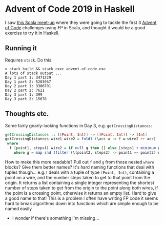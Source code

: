 # Advent of Code 2019 in Haskell

I saw [this Scala meet-up](http://www.lsug.co.uk/workshop/kata/scala/functional/typelevel/2020/03/06/workshop-coding-with-cats.html) where they were going to tackle the first 3 [Advent of Code](https://adventofcode.com/) challenges using FP in Scala, and thought it would be a good exercise to try it in Haskell.

## Running it

Requires `stack`. Do this:

```
> stack build && stack exec advent-of-code-exe
# lots of stack output ...
Day 1 part 1: 3471229
Day 1 part 2: 5203967
Day 2 part 1: 3306701
Day 2 part 2: 7621
Day 3 part 1: 399
Day 3 part 2: 15678
```

## Thoughts etc.

Some fairly gnarly-looking functions in Day 3, e.g. `getCrossingDistances`:

```haskell
getCrossingDistances :: [(Point, Int)] -> [(Point, Int)] -> [Int]
getCrossingDistances wire1 wire2 = foldl (\acc w -> f w wire2 ++ acc) [] wire1
 where
  f (point1, steps1) wire2 = if null g then [] else [steps1 + minimum g]
    where g = map snd (filter (\(point2, steps2) -> point1 == point2) wire2)
```

How to make this more readable? Pull out `f` and `g` from those nested `where`
blocks? Give them better names? It's hard naming functions that deal with tuples
though... e.g.`f` deals with a tuple of type `(Point, Int)`, containing a point
on a wire, and the number steps taken to get to that point from the origin. It
returns a list containing a single integer representing the shortest number of
steps taken to get from the origin to the point along both wires, if the point
is a crossing point, otherwise it returns an empty list.  Hard to give a good
name to that! This is a problem I often have writing FP code it seems hard to
break algorithms down into functions which are simple enough to be named easily
- I wonder if there's something I'm missing...
